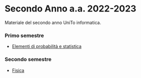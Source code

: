 # Secondo Anno a.a. 2022-2023
Materiale del secondo anno UniTo informatica.

### Primo semestre
- [Elementi di probabilità e statistica](https://github.com/Ela17/Secondo_Anno/tree/main/EPS)

### Secondo semestre
- [Fisica](https://github.com/Ela17/Secondo_Anno/tree/main/Fisica)
